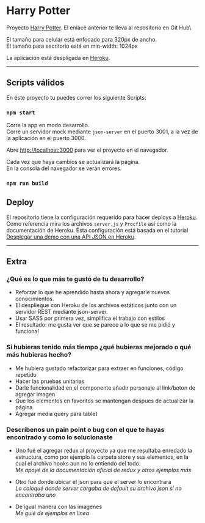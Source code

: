 # Harry Potter

Proyecto [Harry Potter](https://github.com/Yazmin-Trujillo/harry-potter). El enlace anterior te lleva al repositorio en Git Hub\

El tamaño para celular está enfocado para 320px de ancho.\
El tamaño para escritorio está en min-width: 1024px

La aplicación está despligada en [Heroku](https://yaz-harry.herokuapp.com). 

---
## Scripts válidos

En éste proyecto tu puedes correr los siguiente Scripts:

### `npm start`

Corre la app en modo desarrollo.\
Corre un servidor mock mediante `json-server` en el puerto 3001, a la vez de la aplicación en el puerto 3000.

Abre [http://localhost:3000](http://localhost:3000) para ver el proyecto en el navegador.

Cada vez que haya cambios se actualizará la página.\
En la consola del navegador se verán errores.

### `npm run build`

## Deploy

El repositorio tiene la configuración requerido para hacer deploys a [Heroku](https://www.heroku.com/). Como referencia mira los archivos `server.js` y `Procfile` así como la documentación de Heroku.
Ésta configuración está basada en el tutorial [Desplegar una demo con una API JSON en Heroku](https://blog-es.mimacom.com/deploy-demo-with-api-heroku/).

---

## Extra

### ¿Qué es lo que más te gustó de tu desarrollo?

+ Reforzar lo que he aprendido hasta ahora y agregarle nuevos conocimientos.
+ El despliegue con Heroku de los archivos estáticos junto con un servidor REST mediante json-server.
+ Usar SASS por primera vez, simplifica el trabajo con estilos
+ El resultado: me gusta ver que se parece a lo que se me pidió y funciona!

### Si hubieras tenido más tiempo ¿qué hubieras mejorado o qué más hubieras hecho?

+ Me hubiera gustado refactorizar para extraer en funciones, código repetido
+ Hacer las pruebas unitarias
+ Darle funcionalidad en el componente añadir personaje al link/boton de agregar imagen
+ Que los elementos en favoritos se mantengan despues de actualizar la página  
+ Agregar media query para tablet

### Descríbenos un pain point o bug con el que te hayas encontrado y como lo solucionaste

- Uno fué el agregar redux al proyecto ya que me resultaba enredado la estructura, como por ejemplo la carpeta store y sus elementos, en la cual el archivo hooks aun no lo entiendo del todo.\
*Me apoyé de la documentación oficial de redux y otros ejemplos más*

- Otro fué donde ubicar el json para que el server lo encontrara\
*Lo coloqué donde server cargaba de default su archivo json si no encontraba uno*

- De igual manera con las imagenes\
*Me guié de ejemplos en linea*
